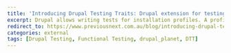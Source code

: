 ```yaml
---
title: 'Introducing Drupal Testing Traits: Drupal extension for testing existing sites'
excerpt: Drupal allows writing tests for installation profiles. A profile can have sample content which is created during installation, like umami in Drupal core. Drupal allows writing tests for modules as well. A module can also have sample content which is created during installation or config import.<br/>Drupal Testing Traits allows writing tests for an already installed site. A site with content types and content. You can write tests for the all the pages in your site in different viewports and test user interactions aka JavaScript tests.
redirect_to: https://www.previousnext.com.au/blog/introducing-drupal-testing-traits-drupal-extension-testing-existing-sites
categories: external
tags: [Drupal Testing, Functional Testing, drupal_planet, DTT]
---
```

